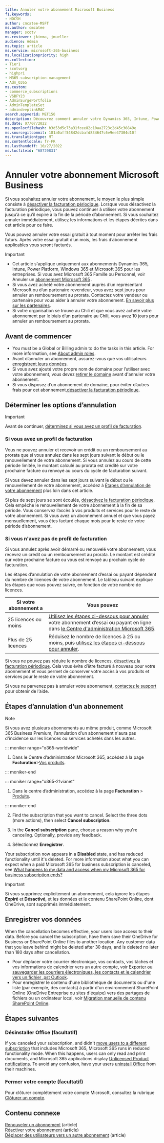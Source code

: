 ```yaml
---
title: Annuler votre abonnement Microsoft Business
f1.keywords:
- NOCSH
author: cmcatee-MSFT
ms.author: cmcatee
manager: scotv
ms.reviewer: jkinma, jmueller
audience: Admin
ms.topic: article
ms.service: microsoft-365-business
ms.localizationpriority: high
ms.collection:
- Tier1
- scotvorg
- highpri
- M365-subscription-management
- Adm_O365
ms.custom:
- commerce_subscriptions
- VSBFY23
- AdminSurgePortfolio
- AdminTemplateSet
- admindeeplinkMAC
search.appverid: MET150
description: Découvrez comment annuler votre Dynamics 365, Intune, Power Platform et Microsoft 365 pour un essai professionnel ou des abonnements payants dans le Centre d'administration Microsoft 365.
ms.date: 07/07/2022
ms.openlocfilehash: b3d53d5c73a31fcee82c10aa2723c2d45c30849e
ms.sourcegitcommit: 181a0aff54842dcbafd834647c6e9ee47304d10f
ms.translationtype: MT
ms.contentlocale: fr-FR
ms.lasthandoff: 10/27/2022
ms.locfileid: "68720831"
---
```

# <a name="cancel-your-microsoft-business-subscription"></a>Annuler votre abonnement Microsoft Business

Si vous souhaitez annuler votre abonnement, le moyen le plus simple consiste à [désactiver la facturation périodique](renew-your-subscription.md). Lorsque vous désactivez la facturation périodique, vous pouvez continuer à utiliser votre abonnement jusqu’à ce qu’il expire à la fin de la période d’abonnement. Si vous souhaitez annuler immédiatement, utilisez les informations et les étapes décrites dans cet article pour ce faire.

Vous pouvez annuler votre essai gratuit à tout moment pour arrêter les frais futurs. Après votre essai gratuit d’un mois, les frais d’abonnement applicables vous seront facturés.

> [!IMPORTANT]
> - Cet article s'applique uniquement aux abonnements Dynamics 365, Intune, Power Platform, Windows 365 et Microsoft 365 pour les entreprises. Si vous avez Microsoft 365 Famille ou Personnel, voir Annuler un [abonnement Microsoft 365](https://support.microsoft.com/office/cancel-a-microsoft-365-subscription-46e2634c-c64b-4c65-94b9-2cc9c960e91b?OCID=M365_DocsCancel_Link) .
> - Si vous avez acheté votre abonnement auprès d’un représentant Microsoft ou d’un partenaire revendeur, vous avez sept jours pour annuler un remboursement au prorata. Contactez votre vendeur ou partenaire pour vous aider à annuler votre abonnement. [En savoir plus sur les partenaires](../manage-partners.md#what-can-a-partner-do-for-my-organization-or-school).
> - Si votre organisation se trouve au Chili et que vous avez acheté votre abonnement par le biais d’un partenaire au Chili, vous avez 10 jours pour annuler un remboursement au prorata.

## <a name="before-you-begin"></a>Avant de commencer

- You must be a Global or Billing admin to do the tasks in this article. For more information, see [About admin roles](../../admin/add-users/about-admin-roles.md).
- Avant d’annuler un abonnement, assurez-vous que vos utilisateurs [enregistrent leurs données](#save-your-data).
- Si vous avez ajouté votre propre nom de domaine pour l’utiliser avec votre abonnement, vous devez [retirer le domaine](../../admin/get-help-with-domains/remove-a-domain.md) avant d'annuler votre abonnement.
- Si vous disposez d’un abonnement de domaine, pour éviter d’autres frais pour cet abonnement,[désactiver la facturation périodique](renew-your-subscription.md).

## <a name="determine-your-cancellation-options"></a>Déterminer les options d’annulation

> [!IMPORTANT]
> Avant de continuer, [déterminez si vous avez un profil de facturation](../billing-and-payments/manage-billing-profiles.md#view-my-billing-profiles).

### <a name="if-you-have-a-billing-profile"></a>Si vous avez un profil de facturation

Vous ne pouvez annuler et recevoir un crédit ou un remboursement au prorata que si vous annulez dans les sept jours suivant le début ou le renouvellement de votre abonnement. Si vous annulez au cours de cette période limitée, le montant calculé au prorata est crédité sur votre prochaine facture ou renvoyé au cours du cycle de facturation suivant.

Si vous devez annuler dans les sept jours suivant le début ou le renouvellement de votre abonnement, accédez à [Étapes d’annulation de votre abonnement](#steps-to-cancel-your-subscription) plus loin dans cet article.

Si plus de sept jours se sont écoulés, [désactivez la facturation périodique](renew-your-subscription.md). Cela empêche le renouvellement de votre abonnement à la fin de sa période.  Vous conservez l’accès à vos produits et services pour le reste de votre abonnement. Si vous avez un abonnement annuel et que vous payez mensuellement, vous êtes facturé chaque mois pour le reste de votre période d’abonnement.

### <a name="if-you-dont-have-a-billing-profile"></a>Si vous n'avez pas de profil de facturation

Si vous annulez après avoir démarré ou renouvelé votre abonnement, vous recevez un crédit ou un remboursement au prorata. Le montant est crédité sur votre prochaine facture ou vous est renvoyé au prochain cycle de facturation.

Les étapes d’annulation de votre abonnement d’essai ou payant dépendent du nombre de licences de votre abonnement. Le tableau suivant explique les étapes que vous pouvez suivre, en fonction de votre nombre de licences.

|Si votre abonnement a  |Vous pouvez  |
|--------------|--------------|
|25 licences ou moins  | [Utilisez les étapes ci-dessous pour annuler](#steps-to-cancel-your-subscription) votre abonnement d’essai ou payant en ligne dans <a href="https://go.microsoft.com/fwlink/p/?linkid=2024339" target="_blank">le Centre d'administration Microsoft 365</a>.        |
|Plus de 25 licences   | Réduisez le nombre de licences à 25 ou moins, puis [utilisez les étapes ci-dessous pour annuler](#steps-to-cancel-your-subscription).      |

Si vous ne pouvez pas réduire le nombre de licences, [désactivez la facturation périodique](renew-your-subscription.md). Cela vous évite d’être facturé à nouveau pour votre abonnement et vous permet de conserver votre accès à vos produits et services pour le reste de votre abonnement.

Si vous ne parvenez pas à annuler votre abonnement, [contactez le support](../../admin/get-help-support.md) pour obtenir de l’aide.

## <a name="steps-to-cancel-your-subscription"></a>Étapes d’annulation d’un abonnement

> [!NOTE]
> Si vous avez plusieurs abonnements au même produit, comme Microsoft 365 Business Premium, l'annulation d'un abonnement n'aura pas d'incidence sur les licences ou services achetés dans les autres.

::: moniker range="o365-worldwide"

1. Dans le Centre d’administration Microsoft 365, accédez à la page **Facturation**\><a href="https://go.microsoft.com/fwlink/p/?linkid=842054" target="_blank">Vos produits</a>.

::: moniker-end

::: moniker range="o365-21vianet"

1. Dans le centre d’administration, accédez à la page **Facturation** \> <a href="https://go.microsoft.com/fwlink/p/?linkid=850626" target="_blank">Produits</a>.

::: moniker-end

2. Find the subscription that you want to cancel. Select the three dots (more actions), then select **Cancel subscription**.

3. In the **Cancel subscription** pane, choose a reason why you're canceling. Optionally, provide any feedback.

4. Sélectionnez **Enregistrer**.

Your subscription now appears in a **Disabled** state, and has reduced functionality until it's deleted. For more information about what you can expect when a paid Microsoft 365 for business subscription is canceled, see [What happens to my data and access when my Microsoft 365 for business subscription ends?](what-if-my-subscription-expires.md)

> [!IMPORTANT]
> Si vous supprimez explicitement un abonnement, cela ignore les étapes **Expiré** et **Désactivé**, et les données et le contenu SharePoint Online, dont OneDrive, sont supprimés immédiatement.

## <a name="save-your-data"></a>Enregistrer vos données

When the cancellation becomes effective, your users lose access to their data. Before you cancel the subscription, have them save their OneDrive for Business or SharePoint Online files to another location. Any customer data that you leave behind might be deleted after 30 days, and is deleted no later than 180 days after cancellation.

- Pour déplacer votre courrier électronique, vos contacts, vos tâches et vos informations de calendrier vers un autre compte, voir [Exporter ou sauvegarder les courriers électroniques, les contacts et le calendrier vers un fichier .pst Outlook](https://support.microsoft.com/office/14252b52-3075-4e9b-be4e-ff9ef1068f91).
- Pour enregistrer le contenu d'une bibliothèque de documents ou d'une liste (par exemple, des contacts) à partir d'un environnement SharePoint Online (OneDrive Entreprise ou sites d'équipe) vers des partages de fichiers ou un ordinateur local, voir [Migration manuelle de contenu SharePoint Online](/sharepoint/troubleshoot/migration-tool/content-manual-migration).

## <a name="next-steps"></a>Étapes suivantes

### <a name="uninstall-office-optional"></a>Désinstaller Office (facultatif)

If you canceled your subscription, and didn't [move users to a different subscription](move-users-different-subscription.md) that includes Microsoft 365, Microsoft 365 runs in reduced functionality mode. When this happens, users can only read and print documents, and Microsoft 365 applications display [Unlicensed Product notifications](https://support.microsoft.com/office/0d23d3c0-c19c-4b2f-9845-5344fedc4380). To avoid any confusion, have your users [uninstall Office](https://support.microsoft.com/office/9dd49b83-264a-477a-8fcc-2fdf5dbf61d8) from their machines.

### <a name="close-your-account-optional"></a>Fermer votre compte (facultatif)

Pour clôturer complétement votre compte Microsoft, consultez la rubrique [Clôturer un compte](../close-your-account.md).

## <a name="related-content"></a>Contenu connexe

[Renouveler un abonnement](renew-your-subscription.md) (article)\
[Réactiver votre abonnement](reactivate-your-subscription.md) (article)\
[Déplacer des utilisateurs vers un autre abonnement](move-users-different-subscription.md) (article)
